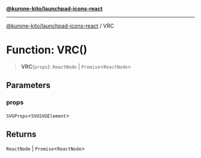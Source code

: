 [**@kurone-kito/launchpad-icons-react**](../README.md)

***

[@kurone-kito/launchpad-icons-react](../globals.md) / VRC

# Function: VRC()

> **VRC**(`props`): `ReactNode` \| `Promise`\<`ReactNode`\>

## Parameters

### props

`SVGProps`\<`SVGSVGElement`\>

## Returns

`ReactNode` \| `Promise`\<`ReactNode`\>
